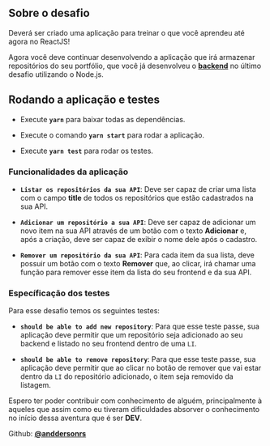 ## Sobre o desafio

Deverá ser criado uma aplicação para treinar o que você aprendeu até agora no ReactJS!

Agora você deve continuar desenvolvendo a aplicação que irá armazenar repositórios do seu portfólio, que você já desenvolveu o **[backend](https://github.com/anddersonrs/nodejs-concepts-v2)** no último desafio utilizando o Node.js.

## Rodando a aplicação e testes

- Execute **`yarn`** para baixar todas as dependências.
  
- Execute o comando **`yarn start`** para rodar a aplicação.

- Execute **`yarn test`** para rodar os testes.

### Funcionalidades da aplicação

- **`Listar os repositórios da sua API`**: Deve ser capaz de criar uma lista com o campo **title** de todos os repositórios que estão cadastrados na sua API.

- **`Adicionar um repositório a sua API`**: Deve ser capaz de adicionar um novo item na sua API através de um botão com o texto **Adicionar** e, após a criação, deve ser capaz de exibir o nome dele após o cadastro.

- **`Remover um repositório da sua API`**: Para cada item da sua lista, deve possuir um botão com o texto **Remover** que, ao clicar, irá chamar uma função para remover esse item da lista do seu frontend e da sua API.

### Específicação dos testes

Para esse desafio temos os seguintes testes:

- **`should be able to add new repository`**: Para que esse teste passe, sua aplicação deve permitir que um repositório seja adicionado ao seu backend e listado no seu frontend dentro de uma `LI`.

- **`should be able to remove repository`**: Para que esse teste passe, sua aplicação deve permitir que ao clicar no botão de remover que vai estar dentro da `LI` do repositório adicionado, o item seja removido da listagem.

Espero ter poder contribuir com conhecimento de alguém, principalmente à aqueles que assim como eu tiveram dificuldades absorver o conhecimento no início dessa aventura que é ser **DEV**.

Github: **[@anddersonrs](https://github.com/anddersonrs)**